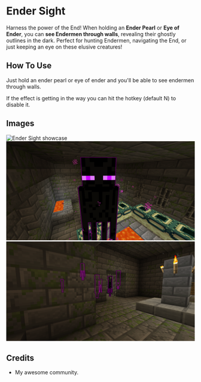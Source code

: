 # Ender Sight

Harness the power of the End! When holding an **Ender Pearl** or **Eye of Ender**, you can **see Endermen through walls**, revealing their ghostly outlines in the dark. Perfect for hunting Endermen, navigating the End, or just keeping an eye on these elusive creatures!

## How To Use

Just hold an ender pearl or eye of ender and you'll be able to see endermen through walls.

If the effect is getting in the way you can hit the hotkey (default N) to disable it.

## Images

![Ender Sight showcase](https://i.imgur.com/eThcpXG.gif)
![An enderman with a purple outline around it](https://raw.githubusercontent.com/iamkaf/modresources/refs/heads/main/pages/endersight/screenshot1.png)
![A group of endermen with purple outlines around them](https://raw.githubusercontent.com/iamkaf/modresources/refs/heads/main/pages/endersight/screenshot2.png)

## Credits

- My awesome community.

